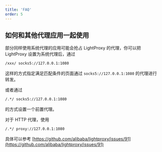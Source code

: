 ```yaml
---
title: 'FAQ'
order: 5
---
```


## 如何和其他代理应用一起使用

部分同样使用系统代理的应用可能会抢占 LightProxy 的代理，你可以把 LightProxy 设置为系统代理后，通过 

```html
/xxx/ socks5://127.0.0.1:1080
```

这样的方式指定满足匹配条件的页面通过 `socks5://127.0.0.1:1080` 的代理进行转发。

或者通过

```html
/.*/ socks5://127.0.0.1:1080
```

的方式设置一个前置代理。


对于 HTTP 代理，使用 

```html
/.*/ proxy://127.0.0.1:1080
```

具体可以参考 [https://github.com/alibaba/lightproxy/issues/91](https://github.com/alibaba/lightproxy/issues/91)
